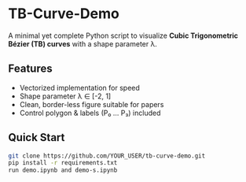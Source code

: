 # TB-Curve-Demo

A minimal yet complete Python script to visualize **Cubic Trigonometric Bézier (TB) curves** with a shape parameter λ.

<!-- ![demo](https://user-images.githubusercontent.com/YOUR_USER/YOUR_REPO/raw/main/demo.png) -->

## Features
- Vectorized implementation for speed
- Shape parameter λ ∈ [-2, 1]
- Clean, border-less figure suitable for papers
- Control polygon & labels (P₀ … P₃) included

## Quick Start
```bash
git clone https://github.com/YOUR_USER/tb-curve-demo.git
pip install -r requirements.txt
run demo.ipynb and demo-s.ipynb

